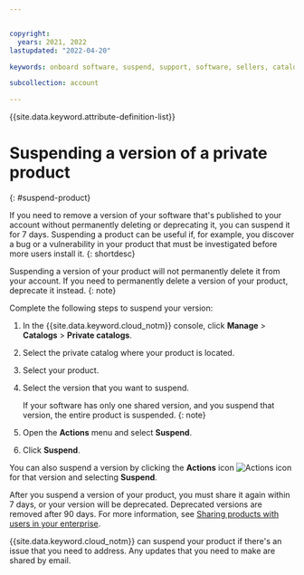 ```yaml
---


copyright:
  years: 2021, 2022
lastupdated: "2022-04-20"

keywords: onboard software, suspend, support, software, sellers, catalog, Partner Center - Sell, remove, delete, deprecate, catalogs, private catalogs

subcollection: account

---
```


{{site.data.keyword.attribute-definition-list}}

# Suspending a version of a private product
{: #suspend-product}

If you need to remove a version of your software that's published to your account without permanently deleting or deprecating it, you can suspend it for 7 days. Suspending a product can be useful if, for example, you discover a bug or a vulnerability in your product that must be investigated before more users install it. 
{: shortdesc}

Suspending a version of your product will not permanently delete it from your account. If you need to permanently delete a version of your product, deprecate it instead. 
{: note}

Complete the following steps to suspend your version: 

1. In the {{site.data.keyword.cloud_notm}} console, click **Manage** > **Catalogs** > **Private catalogs**.
1. Select the private catalog where your product is located.
1. Select your product. 
1. Select the version that you want to suspend. 
   
   If your software has only one shared version, and you suspend that version, the entire product is suspended. 
   {: note}

1. Open the **Actions** menu and select **Suspend**. 
1. Click **Suspend**. 

You can also suspend a version by clicking the **Actions** icon ![Actions icon](../icons/actions-icon-vertical.svg "Actions") for that version and selecting **Suspend**.

After you suspend a version of your product, you must share it again within 7 days, or your version will be deprecated. Deprecated versions are removed after 90 days. For more information, see [Sharing products with users in your enterprise](/docs/account?topic=account-catalog-enterprise-share&interface=ui). 

{{site.data.keyword.cloud_notm}} can suspend your product if there's an issue that you need to address. Any updates that you need to make are shared by email. 

